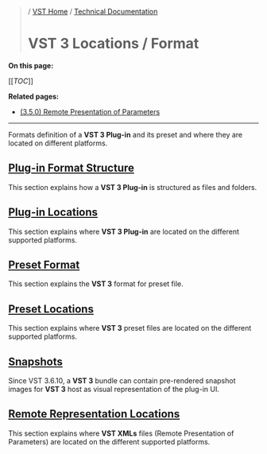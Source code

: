 >/ [VST Home](../../) / [Technical Documentation](../Index.md)
>
># VST 3 Locations / Format

**On this page:**

[[_TOC_]]

**Related pages:**

- [(3.5.0) Remote Presentation of Parameters](../Change+History/3.5.0/IXmlRepresentationController.md)

---

Formats definition of a **VST 3 Plug-in** and its preset and where they are located on different platforms.

## [Plug-in Format Structure](../Locations+Format/Plugin+Format.md)

This section explains how a **VST 3 Plug-in** is structured as files and folders.

## [Plug-in Locations](../Locations+Format/Plugin+Locations.md)

This section explains where **VST 3 Plug-in** are located on the different supported platforms.

## [Preset Format](../Locations+Format/Preset+Format.md)

This section explains the **VST 3** format for preset file.

## [Preset Locations](../Locations+Format/Preset+Locations.md)

This section explains where **VST 3** preset files are located on the different supported platforms.

## [Snapshots](../Locations+Format/Snapshots.md)

Since VST 3.6.10, a **VST 3** bundle can contain pre-rendered snapshot images for **VST 3** host as visual representation of the plug-in UI.

## [Remote Representation Locations](../Change+History/3.5.0/IXmlRepresentationController.md#location-table-for-vst-xmls-representation)
This section explains where **VST XMLs** files (Remote Presentation of Parameters) are located on the different supported platforms.
